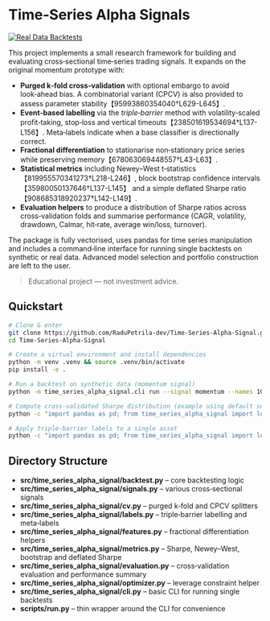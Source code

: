 Time‑Series Alpha Signals
===================================
[![Real Data Backtests](https://github.com/RaduPetrila-dev/Time-Series-Alpha-Signal/actions/workflows/real_data_backtests.yml/badge.svg?branch=main)](https://github.com/RaduPetrila-dev/Time-Series-Alpha-Signal/actions/workflows/real_data_backtests.yml)


This project implements a small research framework for building and
evaluating cross‑sectional time‑series trading signals.  It expands on
the original momentum prototype with:

- **Purged k‑fold cross‑validation** with optional embargo to avoid
  look‑ahead bias.  A combinatorial variant (CPCV) is also provided to
  assess parameter stability【95993860354040†L629-L645】.
- **Event‑based labelling** via the *triple‑barrier* method with
  volatility‑scaled profit‑taking, stop‑loss and vertical timeouts【238501619534694†L137-L156】.  Meta‑labels
  indicate when a base classifier is directionally correct.
- **Fractional differentiation** to stationarise non‑stationary price
  series while preserving memory【678063069448557†L43-L63】.
- **Statistical metrics** including Newey–West t‑statistics【819955570341273†L218-L246】,
  block bootstrap confidence intervals【35980050137646†L137-L145】 and a simple deflated Sharpe ratio【908685318920237†L142-L149】.
- **Evaluation helpers** to produce a distribution of Sharpe ratios
  across cross‑validation folds and summarise performance (CAGR,
  volatility, drawdown, Calmar, hit‑rate, average win/loss, turnover).

The package is fully vectorised, uses pandas for time series
manipulation and includes a command‑line interface for running
single backtests on synthetic or real data.  Advanced model
selection and portfolio construction are left to the user.

> Educational project — not investment advice.

Quickstart
----------

```bash
# Clone & enter
git clone https://github.com/RaduPetrila-dev/Time-Series-Alpha-Signal.git
cd Time-Series-Alpha-Signal

# Create a virtual environment and install dependencies
python -m venv .venv && source .venv/bin/activate
pip install -e .

# Run a backtest on synthetic data (momentum signal)
python -m time_series_alpha_signal.cli run --signal momentum --names 10 --days 500 --output tmpdir

# Compute cross‑validated Sharpe distribution (example using default settings)
python -c "import pandas as pd; from time_series_alpha_signal import load_synthetic_prices, cross_validate_sharpe; prices = load_synthetic_prices(10, 500); s = cross_validate_sharpe(prices); print(s)"

# Apply triple‑barrier labels to a single asset
python -c "import pandas as pd; from time_series_alpha_signal import load_synthetic_prices, daily_volatility, triple_barrier_labels; p = load_synthetic_prices(1, 300)['SYM000']; vol = daily_volatility(p); lbl = triple_barrier_labels(p, vol); print(lbl.head())"
```

Directory Structure
-------------------

- **src/time_series_alpha_signal/backtest.py** – core backtesting logic
- **src/time_series_alpha_signal/signals.py** – various cross‑sectional signals
- **src/time_series_alpha_signal/cv.py** – purged k‑fold and CPCV splitters
- **src/time_series_alpha_signal/labels.py** – triple‑barrier labelling and meta‑labels
- **src/time_series_alpha_signal/features.py** – fractional differentiation helpers
- **src/time_series_alpha_signal/metrics.py** – Sharpe, Newey–West, bootstrap and deflated Sharpe
- **src/time_series_alpha_signal/evaluation.py** – cross‑validation evaluation and performance summary
- **src/time_series_alpha_signal/optimizer.py** – leverage constraint helper
- **src/time_series_alpha_signal/cli.py** – basic CLI for running single backtests
- **scripts/run.py** – thin wrapper around the CLI for convenience
